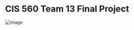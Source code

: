 # CIS 560 Team 13 Final Project


![image](https://github.com/user-attachments/assets/4e566ef8-83fb-4a0e-a327-3434d85fcc09)
